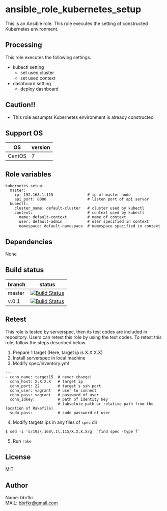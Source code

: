 # ansible_role_kubernetes_setup

This is an Ansible role. This role executes the setting of constructed Kubernetes environment.

## Processing
This role executes the following settings.

* kubectl setting
  * set used cluster
  * set used context
* dashboard setting
  * deploy dashboard

## Caution!!
* This role assumpts Kubernetes environment is already constructed.

## Support OS

| OS | version |
|----|---------|
|CentOS|7|

## Role variables
```
kubernetes_setup:
  master:
    ip: 192.168.1.115               # ip of master node
    api_port: 8080                  # listen port of api server
  kubectl:
    cluster_name: default-cluster   # cluster used by kubectl
    context:                        # context used by kubectl
      name: default-context         # name of context
      user: default-admin           # user specified in context
      namespace: default-namespace  # namespace specified in context
```

## Dependencies
None

## Build status
|branch|status|
|------|------|
|master|[![Build Status](http://jenkins.bbrfkr.mydns.jp:8088/job/ansible_role_kubernetes_setup_master/badge/icon)](http://jenkins.bbrfkr.mydns.jp:8088/job/ansible_role_kubernetes_setup_master/)|
|v.0.1 |[![Build Status](http://jenkins.bbrfkr.mydns.jp:8088/job/ansible_role_kubernetes_setup_v.0.1/badge/icon)](http://jenkins.bbrfkr.mydns.jp:8088/job/ansible_role_kubernetes_setup_v.0.1/)|

## Retest
This role is tested by serverspec, then its test codes are included in repository. Users can retest this role by using the test codes. To retest this role, follow the steps described below.

1. Prepare 1 target (Here, target ip is X.X.X.X)
2. Install serverspec in local machine
3. Modify spec/inventory.yml
```
---
- conn_name: target15  # never change!
  conn_host: X.X.X.X   # target ip
  conn_port: 22        # target's ssh port
  conn_user: vagrant   # user to connect
  conn_pass: vagrant   # password of user
  conn_idkey:          # path of identity key 
                       # (absolute path or relative path from the location of Rakefile)
  sudo_pass:           # sudo password of user
```

4. Modify targets ips in any files of `spec` dir
```
$ sed -i 's/192\.168\.1\.115/X.X.X.X/g' `find spec -type f`
```

5. Run `rake`

## License
MIT

## Author
Name: bbrfkr  
MAIL: bbrfkr@gmail.com

